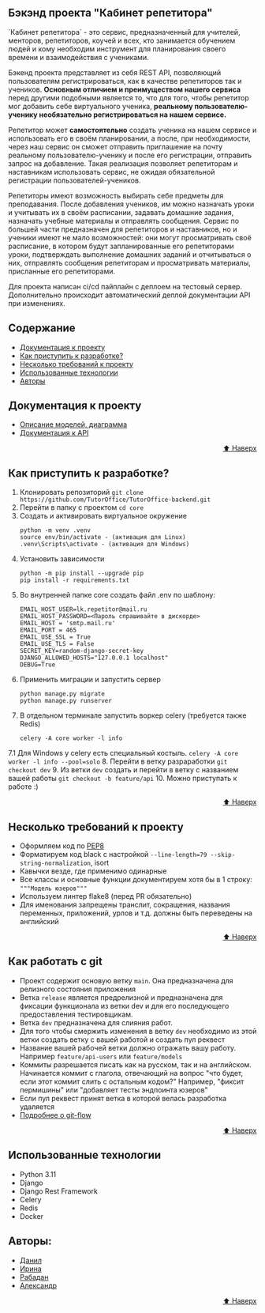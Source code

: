 ## Бэкэнд проекта "Кабинет репетитора"

<p>`Кабинет репетитора` - это сервис, предназначенный для учителей, менторов, репетиторов, коучей и всех,
кто занимается обучением людей и кому необходим инструмент для планирования своего времени и
взаимодействия с учениками.</p>

<p>Бэкенд проекта представляет из себя REST API,
позволяющий пользователям регистрироваться, как в качестве репетиторов так и учеников.
<strong>Основным отличием и преимуществом нашего сервиса</strong> перед другими подобными является то, 
что для того, чтобы репетитор мог добавить себе виртуального ученика, 
<strong>реальному пользователю-ученику необязательно регистрироваться на нашем сервисе.</strong></p>

<p>Репетитор может <strong>самостоятельно</strong> создать ученика на нашем сервисе и использовать его в своём планировании,
а после, при необходимости, через наш сервис он сможет отправить приглашение на почту реальному пользователю-ученику 
и  после его регистрации, отправить запрос на добавление.
Такая реализация позволяет репетиторам и наставникам использовать сервис, 
не ожидая обязательной регистрации пользователей-учеников.</p>

<p>Репетиторы имеют возможность выбирать себе предметы для преподавания. 
После добавления учеников, им можно назначать уроки и учитывать их в своём расписании, 
задавать домашние задания, назначать учебные материалы и отправлять сообщения.
Сервис по большей части предназначен для репетиторов и наставников, но и ученики имеют не мало возможностей: 
они могут просматривать своё расписание, в котором будут запланированные его репетиторами уроки, 
подтверждать выполнение домашних заданий и отчитываться о них, отправлять сообщения репетиторам и просматривать
материалы, присланные его репетиторами.</p>

<p>Для проекта написан ci/cd пайплайн с деплоем на тестовый сервер. 
Дополнительно происходит автоматический деплой документации API при изменениях.</p>


## Содержание

- [Документация к проекту](#документация-к-проекту)
- [Как приступить к разработке?](#как-приступить-к-разработке)
- [Несколько требований к проекту](#несколько-требований-к-проекту)
- [Использованные технологии](#использованные-технологии)
- [Авторы](#авторы)

## Документация к проекту

 - [Описание моделей, диаграмма](https://dbdiagram.io/d/Copy-of-Tutor-office-63f27dc8296d97641d821d79)
 - [Документация к API](http://77.232.131.254/docs/redoc.html)

<p align="right"><a href="#top">⬆️ Наверх</a></p>

## Как приступить к разработке?

  1. Клонировать репозиторий `git clone https://github.com/TutorOffice/TutorOffice-backend.git`
  2. Перейти в папку с проектом `cd core`
  3. Создать и активировать виртуальное окружение
     ```
     python -m venv .venv
     source env/bin/activate - (активация для Linux)
     .venv\Scripts\activate - (активация для Windows)
     ```
  4. Установить зависимости
     ```
     python -m pip install --upgrade pip
     pip install -r requirements.txt
     ```
  5. Во внутренней папке core cоздать файл .env по шаблону:
     ```
     EMAIL_HOST_USER=lk.repetitor@mail.ru
     EMAIL_HOST_PASSWORD=<Пароль спрашивайте в дискорде>
     EMAIL_HOST = 'smtp.mail.ru'
     EMAIL_PORT = 465
     EMAIL_USE_SSL = True
     EMAIL_USE_TLS = False
     SECRET_KEY=random-django-secret-key
     DJANGO_ALLOWED_HOSTS="127.0.0.1 localhost"
     DEBUG=True
     ```
  6. Применить миграции и запустить сервер
     ```
     python manage.py migrate
     python manage.py runserver
     ```
  7. В отдельном терминале запустить воркер celery (требуется также Redis)
     ```
     celery -A core worker -l info
     ```
  7.1 Для Windows у celery есть специальный костыль.
     ```
     celery -A core worker -l info --pool=solo
     ```
  8. Перейти в ветку разраработки `git checkout dev`
  9. Из ветки `dev` создать и перейти в ветку с названием вашей работы `git checkout -b feature/api`
  10. Можно приступать к работе :)

<p align="right"><a href="#top">⬆️ Наверх</a></p>

## Несколько требований к проекту

  - Оформляем код по [PEP8](https://peps.python.org/pep-0008/)
  - Форматируем код black с настройкой `--line-length=79 --skip-string-normalization`, isort
  - Кавычки везде, где применимо одинарные
  - Все классы и основные функции документируем хотя бы в 1 строку: `"""Модель юзеров"""`
  - Используем линтер flake8 (перед PR обязательно)
  - Для именования запрещены транслит, сокращения, названия переменных, приложений, урлов и т.д. должны быть переведены на английский

<p align="right"><a href="#top">⬆️ Наверх</a></p>

## Как работать с git

 - Проект содержит основую ветку `main`. Она предназначена для релизного состояния приложения
 - Ветка `release` является предрелизной и предназначена для фиксации функционала из ветки dev и для его последующего предоставления тестировщикам.
 - Ветка `dev` предназначена для слияния работ.
 - Для того чтобы смержить изменения в ветку `dev` необходимо из этой ветки создать ветку с вашей работой и создать пул реквест
 - Название вашей рабочей ветки должно отражать вашу работу. Например `feature/api-users` или `feature/models`
 - Коммиты разрешается писать как на русском, так и на английском. Начинается коммит с глагола, отвечающий на вопрос "что будет, если этот коммит слить с остальным кодом?" Например, "фиксит пермишины" или "добавляет тесты эндпоинта юзеров"
 - Если пул реквест принят ветка в которой велась разработка удаляется
 - [Подробнее о git-flow](https://github.com/SergeFocus/git-flow)

<p align="right"><a href="#top">⬆️ Наверх</a></p>

## Использованные технологии

 - Python 3.11
 - Django
 - Django Rest Framework
 - Celery
 - Redis
 - Docker

## Авторы:

 - [Данил](https://github.com/orbins)
 - [Ирина](https://github.com/IrinaFinatova)
 - [Рабадан](https://github.com/Rabadan-Ibr)
 - [Александр](https://github.com/SanUlrich)

 <p align="right"><a href="#top">⬆️ Наверх</a></p>